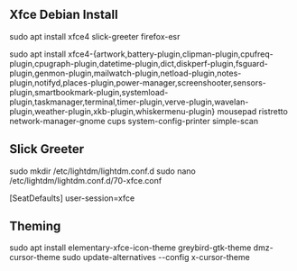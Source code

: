 ## Xfce Debian Install ##

sudo apt install xfce4 slick-greeter firefox-esr

sudo apt install xfce4-{artwork,battery-plugin,clipman-plugin,cpufreq-plugin,cpugraph-plugin,datetime-plugin,dict,diskperf-plugin,fsguard-plugin,genmon-plugin,mailwatch-plugin,netload-plugin,notes-plugin,notifyd,places-plugin,power-manager,screenshooter,sensors-plugin,smartbookmark-plugin,systemload-plugin,taskmanager,terminal,timer-plugin,verve-plugin,wavelan-plugin,weather-plugin,xkb-plugin,whiskermenu-plugin} mousepad ristretto network-manager-gnome cups system-config-printer simple-scan

## Slick Greeter ##

sudo mkdir /etc/lightdm/lightdm.conf.d
sudo nano /etc/lightdm/lightdm.conf.d/70-xfce.conf

[SeatDefaults]
user-session=xfce

## Theming ##

sudo apt install elementary-xfce-icon-theme greybird-gtk-theme dmz-cursor-theme
sudo update-alternatives --config x-cursor-theme
